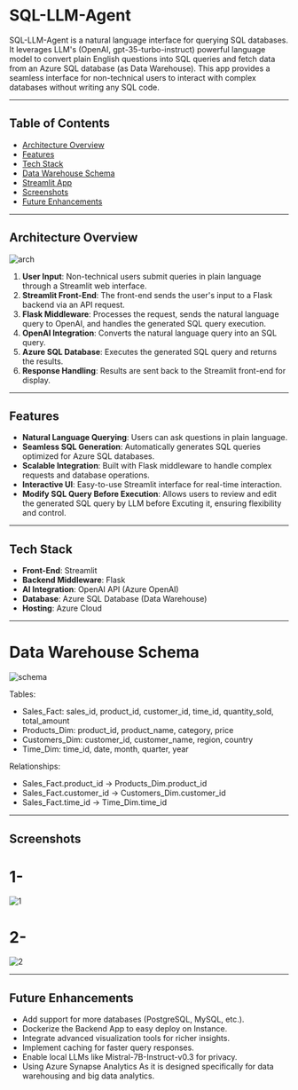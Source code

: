 # SQL-LLM-Agent

SQL-LLM-Agent is a natural language interface for querying SQL databases. It leverages LLM's (OpenAI, gpt-35-turbo-instruct) powerful language model to convert plain English questions into SQL queries and fetch data from an Azure SQL database (as Data Warehouse). This app provides a seamless interface for non-technical users to interact with complex databases without writing any SQL code.

---

## Table of Contents

- [Architecture Overview](#architecture-overview)  
- [Features](#features)  
- [Tech Stack](#tech-stack)
- [Data Warehouse Schema](#data-warehouse-schema)
- [Streamlit App](#streamlit-app)  
- [Screenshots](#screenshots)
- [Future Enhancements](#future-enhancements)  

---

## **Architecture Overview**

![arch](https://github.com/user-attachments/assets/b9fcd8e6-8810-4565-b3f9-258f49db553e)



1. **User Input**: Non-technical users submit queries in plain language through a Streamlit web interface.
2. **Streamlit Front-End**: The front-end sends the user's input to a Flask backend via an API request.
3. **Flask Middleware**: Processes the request, sends the natural language query to OpenAI, and handles the generated SQL query execution.
4. **OpenAI Integration**: Converts the natural language query into an SQL query.
5. **Azure SQL Database**: Executes the generated SQL query and returns the results.
6. **Response Handling**: Results are sent back to the Streamlit front-end for display.

---

## **Features**

- **Natural Language Querying**: Users can ask questions in plain language.
- **Seamless SQL Generation**: Automatically generates SQL queries optimized for Azure SQL databases.
- **Scalable Integration**: Built with Flask middleware to handle complex requests and database operations.
- **Interactive UI**: Easy-to-use Streamlit interface for real-time interaction.
- **Modify SQL Query Before Execution**: Allows users to review and edit the generated SQL query by LLM before Excuting it, ensuring flexibility and control.

---

## **Tech Stack**

- **Front-End**: Streamlit
- **Backend Middleware**: Flask
- **AI Integration**: OpenAI API (Azure OpenAI)
- **Database**: Azure SQL Database (Data Warehouse)
- **Hosting**: Azure Cloud

---

# **Data Warehouse Schema**
![schema](https://github.com/user-attachments/assets/ff313a72-25a9-4cb7-af4d-1fbbb264a284)


Tables:
- Sales_Fact: sales_id, product_id, customer_id, time_id, quantity_sold, total_amount
- Products_Dim: product_id, product_name, category, price
- Customers_Dim: customer_id, customer_name, region, country
- Time_Dim: time_id, date, month, quarter, year

Relationships:
- Sales_Fact.product_id -> Products_Dim.product_id
- Sales_Fact.customer_id -> Customers_Dim.customer_id
- Sales_Fact.time_id -> Time_Dim.time_id

---

## **Screenshots**
# 1-
![1](https://github.com/user-attachments/assets/753a8650-34c2-4a69-89a3-49203bb40abe)

# 2-
![2](https://github.com/user-attachments/assets/18f09d7f-801f-464a-9480-673951066dd9)


---

## **Future Enhancements**
- Add support for more databases (PostgreSQL, MySQL, etc.).
- Dockerize the Backend App to easy deploy on Instance.
- Integrate advanced visualization tools for richer insights.
- Implement caching for faster query responses.
- Enable local LLMs like Mistral-7B-Instruct-v0.3 for privacy.
- Using Azure Synapse Analytics As it is designed specifically for data warehousing and big data analytics.


